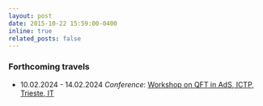 ```yaml
---
layout: post
date: 2015-10-22 15:59:00-0400
inline: true
related_posts: false
---
```



<h3>Forthcoming travels</h3>


- 10.02.2024 - 14.02.2024  <i>Conference</i>: <a href="https://indico.math.cnrs.fr/category/531" target="_blank">Workshop on QFT in AdS, ICTP, Trieste, IT<br/>
   

